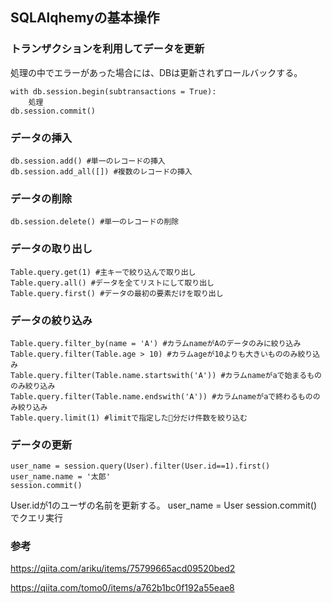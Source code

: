 ## SQLAlqhemyの基本操作
### トランザクションを利用してデータを更新
処理の中でエラーがあった場合には、DBは更新されずロールバックする。
```
with db.session.begin(subtransactions = True):
    処理
db.session.commit()
```

### データの挿入
```
db.session.add() #単一のレコードの挿入
db.session.add_all([]) #複数のレコードの挿入
```

### データの削除
`db.session.delete() #単一のレコードの削除`

### データの取り出し
```
Table.query.get(1) #主キーで絞り込んで取り出し
Table.query.all() #データを全てリストにして取り出し
Table.query.first() #データの最初の要素だけを取り出し
```

### データの絞り込み
```
Table.query.filter_by(name = 'A') #カラムnameがAのデータのみに絞り込み
Table.query.filter(Table.age > 10) #カラムageが10よりも大きいもののみ絞り込み
Table.query.filter(Table.name.startswith('A')) #カラムnameがaで始まるもののみ絞り込み
Table.query.filter(Table.name.endswith('A')) #カラムnameがaで終わるもののみ絞り込み
Table.query.limit(1) #limitで指定した分だけ件数を絞り込む
```

### データの更新
```
user_name = session.query(User).filter(User.id==1).first()
user_name.name = '太郎'
session.commit()
```
User.idが1のユーザの名前を更新する。
user_name = User
session.commit()でクエリ実行

### 参考

https://qiita.com/ariku/items/75799665acd09520bed2

https://qiita.com/tomo0/items/a762b1bc0f192a55eae8
